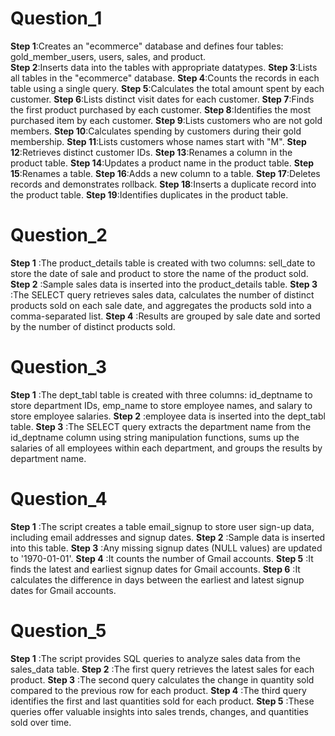 # **Question_1**

**Step 1**:Creates an "ecommerce" database and defines four tables: gold_member_users, users, sales, and product.<br/>
**Step 2**:Inserts data into the tables with appropriate datatypes.
**Step 3**:Lists all tables in the "ecommerce" database.
**Step 4**:Counts the records in each table using a single query.
**Step 5**:Calculates the total amount spent by each customer.
**Step 6**:Lists distinct visit dates for each customer.
**Step 7**:Finds the first product purchased by each customer.
**Step 8**:Identifies the most purchased item by each customer.
**Step 9**:Lists customers who are not gold members.
**Step 10**:Calculates spending by customers during their gold membership.
**Step 11**:Lists customers whose names start with "M".
**Step 12**:Retrieves distinct customer IDs.
**Step 13**:Renames a column in the product table.
**Step 14**:Updates a product name in the product table.
**Step 15**:Renames a table.
**Step 16**:Adds a new column to a table.
**Step 17**:Deletes records and demonstrates rollback.
**Step 18**:Inserts a duplicate record into the product table.
**Step 19**:Identifies duplicates in the product table.

# **Question_2**

**Step 1** :The product_details table is created with two columns: sell_date to store the date of 
sale and product to store the name of the product sold.
**Step 2** :Sample sales data is inserted into the product_details table.
**Step 3** :The SELECT query retrieves sales data, calculates the number of distinct products sold on each sale date, and aggregates the products sold into a comma-separated list.
**Step 4** :Results are grouped by sale date and sorted by the number of distinct products sold.

# **Question_3**

**Step 1** :The dept_tabl table is created with three columns: id_deptname to store department IDs, 
emp_name to store employee names, and salary to store employee salaries.
**Step 2** :employee data is inserted into the dept_tabl table.
**Step 3** :The SELECT query extracts the department name from the id_deptname column using string
manipulation functions, sums up the salaries of all employees within each department, and groups the results by department name.


# **Question_4**

**Step 1** :The script creates a table email_signup to store user sign-up data, including email addresses and signup dates.
**Step 2** :Sample data is inserted into this table.
**Step 3** :Any missing signup dates (NULL values) are updated to '1970-01-01'.
**Step 4** :It counts the number of Gmail accounts.
**Step 5** :It finds the latest and earliest signup dates for Gmail accounts.
**Step 6** :It calculates the difference in days between the earliest and latest signup dates for Gmail accounts.

# **Question_5**

**Step 1** :The script provides SQL queries to analyze sales data from the sales_data table.
**Step 2** :The first query retrieves the latest sales for each product.
**Step 3** :The second query calculates the change in quantity sold compared to the previous row for each product.
**Step 4** :The third query identifies the first and last quantities sold for each product.
**Step 5** :These queries offer valuable insights into sales trends, changes, and quantities sold over time.